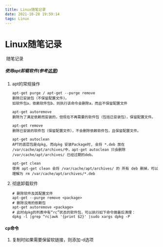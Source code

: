 ```yaml
---
title: Linux随笔记录
date: 2021-10-28 19:59:14
tags: Linux
---
```


# Linux随笔记录

​	随笔记录

##### 使用apt卸载软件(参考[这里](https://blog.csdn.net/get_set/article/details/51276609))

1. apt的常规操作

   ```shell
   apt-get purge / apt-get --purge remove
   删除已安装包（不保留配置文件)。
   如软件包a，依赖软件包b，则执行该命令会删除a，而且不保留配置文件
   
   apt-get autoremove
   删除为了满足依赖而安装的，但现在不再需要的软件包（包括已安装包），保留配置文件。
   
   apt-get remove
   删除已安装的软件包（保留配置文件），不会删除依赖软件包，且保留配置文件。
   
   apt-get autoclean
   APT的底层包是dpkg, 而dpkg 安装Package时, 会将 *.deb 放在 /var/cache/apt/archives/中，apt-get autoclean 只会删除 /var/cache/apt/archives/ 已经过期的deb。
   
   apt-get clean
   使用 apt-get clean 会将 /var/cache/apt/archives/ 的 所有 deb 删掉，可以理解为 rm /var/cache/apt/archives/*.deb
   ```

2. 彻底卸载软件

   ```shell
   # 删除软件及其配置文件
   apt-get --purge remove <package>
   # 删除没用的依赖包
   apt-get autoremove <package>
   # 此时dpkg的列表中有“rc”状态的软件包，可以执行如下命令做最后清理：
   dpkg -l |grep ^rc|awk '{print $2}' |sudo xargs dpkg -P
   ```



#### cp命令

1. 复制时如果需要保留软链接，则添加-d选项

   
